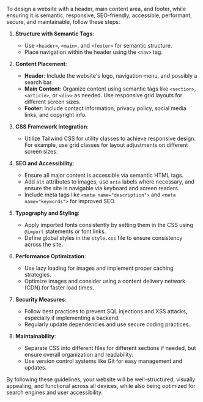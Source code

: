 
To design a website with a header, main content area, and footer, while ensuring it is semantic, responsive, SEO-friendly, accessible, performant, secure, and maintainable, follow these steps:

1. **Structure with Semantic Tags**:
   - Use `<header>`, `<main>`, and `<footer>` for semantic structure.
   - Place navigation within the header using the `<nav>` tag.

2. **Content Placement**:
   - **Header**: Include the website's logo, navigation menu, and possibly a search bar.
   - **Main Content**: Organize content using semantic tags like `<section>`, `<article>`, or `<div>` as needed. Use responsive grid layouts for different screen sizes.
   - **Footer**: Include contact information, privacy policy, social media links, and copyright info.

3. **CSS Framework Integration**:
   - Utilize Tailwind CSS for utility classes to achieve responsive design. For example, use grid classes for layout adjustments on different screen sizes.

4. **SEO and Accessibility**:
   - Ensure all major content is accessible via semantic HTML tags.
   - Add `alt` attributes to images, use `aria` labels where necessary, and ensure the site is navigable via keyboard and screen readers.
   - Include meta tags like `<meta name="description">` and `<meta name="keywords">` for improved SEO.

5. **Typography and Styling**:
   - Apply imported fonts consistently by setting them in the CSS using `@import` statements or font links.
   - Define global styles in the `style.css` file to ensure consistency across the site.

6. **Performance Optimization**:
   - Use lazy loading for images and implement proper caching strategies.
   - Optimize images and consider using a content delivery network (CDN) for faster load times.

7. **Security Measures**:
   - Follow best practices to prevent SQL injections and XSS attacks, especially if implementing a backend.
   - Regularly update dependencies and use secure coding practices.

8. **Maintainability**:
   - Separate CSS into different files for different sections if needed, but ensure overall organization and readability.
   - Use version control systems like Git for easy management and updates.

By following these guidelines, your website will be well-structured, visually appealing, and functional across all devices, while also being optimized for search engines and user accessibility.